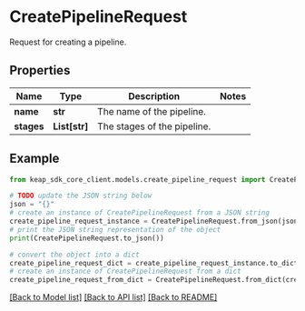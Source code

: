 # CreatePipelineRequest

Request for creating a pipeline.

## Properties

Name | Type | Description | Notes
------------ | ------------- | ------------- | -------------
**name** | **str** | The name of the pipeline. | 
**stages** | **List[str]** | The stages of the pipeline. | 

## Example

```python
from keap_sdk_core_client.models.create_pipeline_request import CreatePipelineRequest

# TODO update the JSON string below
json = "{}"
# create an instance of CreatePipelineRequest from a JSON string
create_pipeline_request_instance = CreatePipelineRequest.from_json(json)
# print the JSON string representation of the object
print(CreatePipelineRequest.to_json())

# convert the object into a dict
create_pipeline_request_dict = create_pipeline_request_instance.to_dict()
# create an instance of CreatePipelineRequest from a dict
create_pipeline_request_from_dict = CreatePipelineRequest.from_dict(create_pipeline_request_dict)
```
[[Back to Model list]](../README.md#documentation-for-models) [[Back to API list]](../README.md#documentation-for-api-endpoints) [[Back to README]](../README.md)


